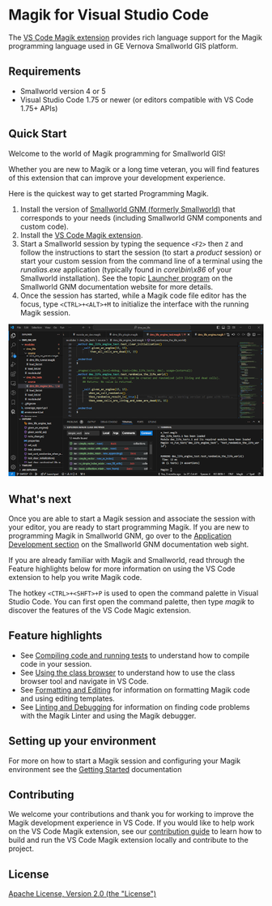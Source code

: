 # Magik for Visual Studio Code

The [VS Code Magik extension](https://marketplace.visualstudio.com/items?itemName=ge-smallworld.magik-vscode) provides rich language support for the Magik programming language used in GE Vernova Smallworld GIS platform.

## Requirements

* Smallworld version 4 or 5
* Visual Studio Code 1.75 or newer (or editors compatible with VS Code 1.75+ APIs)

## Quick Start

Welcome to the world of Magik programming for Smallworld GIS!

Whether you are new to Magik or a long time veteran, you will find features of this extension that can improve your development experience.

Here is the quickest way to get started Programming Magik.

1. Install the version of [Smallworld GNM (formerly Smallworld)](https://www.ge.com/digital/applications/smallworld-gis-geospatial-asset-management) that corresponds to your needs (including Smallworld GNM components and custom code).
2. Install the [VS Code Magik extension](https://marketplace.visualstudio.com/items?itemName=ge-smallworld.magik-vscode).
3. Start a Smallworld session by typing the sequence `<F2>` then `Z` and follow the instructions to start the session (to start a _product_ session) or
start your custom session from the command line of a terminal using the _runalias.exe_ application (typically found in _core\bin\x86_ of your Smallworld installation).  See the topic [Launcher program](https://smallworld-gnm.gevernova.com/documentation/sw53/en/swDocs5.htm#../Subsystems/Core/Content/Sessions/LauncherProgram.htm?TocPath=Technology%2520platform%257CCore%257CMagik%2520sessions%257C_____5) on the Smallworld GNM documentation website for more details.  
4. Once the session has started, while a Magik code file editor has the focus, type `<CTRL>+<ALT>+M` to initialize the interface with the running Magik session.

![magik-vscode](./docs/images/basic_screenshot.png)

## What's next

Once you are able to start a Magik session and associate the session with your editor, you are ready to start programming Magik.  If you are new to programming Magik in Smallworld GNM, go over to the [Application Development section](https://smallworld.gedigitalenergy.com/documentation/sw53/en/swDocs5.htm#../Subsystems/AppDev/Content/A_Navigation/Pages/HomeAppDev5.htm?TocPath=Technology%2520platform%257CApplication%2520Development%2520(Magik)%257C_____1) on the Smallworld GNM documentation web sight.

If you are already familiar with Magik and Smallworld, read through the Feature highlights below for more information on using the VS Code extension to help you write Magik code.

The hotkey `<CTRL>+<SHFT>+P` is used to open the command palette in Visual Studio Code.  You can first open the command palette, then type _magik_ to discover the features of the VS Code Magic extension.

## Feature highlights

* See [Compiling code and running tests](./docs/compiling.md) to understand how to compile code in your session.
* See [Using the class browser](./docs/navigation.md) to understand how to use the class browser tool and navigate in VS Code.
* See [Formatting and Editing](./docs/formatting.md) for information on formatting Magik code and using editing templates.
* See [Linting and Debugging](./docs/debugging.md) for information on finding code problems with the Magik Linter and using the Magik debugger.

## Setting up your environment

For more on how to start a Magik session and configuring your Magik environment see the [Getting Started](./docs/getting_started.md) documentation

## Contributing

We welcome your contributions and thank you for working to improve the Magik development experience in VS Code. If you would like to help work on the VS Code Magik extension, see our [contribution guide](./docs/contributing.md) to learn how to build and run the VS Code Magik extension locally and contribute to the project.

## License

[Apache License, Version 2.0 (the "License")](./copyright-magik-vscode.md)
